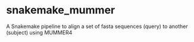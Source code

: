 # snakemake_mummer
A Snakemake pipeline to align a set of fasta sequences (query) to another (subject) using MUMMER4 
